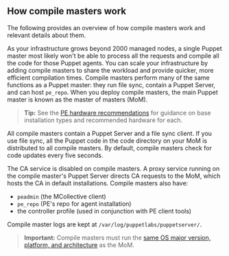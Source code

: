 ## How compile masters work

The following provides an overview of how compile masters work and relevant details about them.

As your infrastructure grows beyond 2000 managed nodes, a single Puppet master most likely won't be able to process all the requests and compile all the code for those Puppet agents. You can scale your infrastructure by adding compile masters to share the workload and provide quicker, more efficient compilation times. Compile masters perform many of the same functions as a Puppet master: they run file sync, contain a Puppet Server, and can host `pe_repo`. When you deploy compile masters, the main Puppet master is known as the master of masters (MoM).

> **Tip:** See the [PE hardware recommendations](./sys_req_hw.html) for guidance on base installation types and recommended hardware for each.

All compile masters contain a Puppet Server and a file sync client. If you use file sync, all the Puppet code in the code directory on your MoM is distributed to all compile masters. By default, compile masters check for code updates every five seconds.

The CA service is disabled on compile masters. A proxy service running on the compile master's Puppet Server directs CA requests to the MoM, which hosts the CA in default installations. Compile masters also have:

- `peadmin` (the MCollective client)
- `pe_repo` (PE's repo for agent installation)
- the controller profile (used in conjunction with PE client tools)

Compile master logs are kept at `/var/log/puppetlabs/puppetserver/`. 

> **Important:** Compile masters must run the [same OS major version, platform, and architecture](./sys_req_os.html#puppet-master-platforms) as the MoM.

